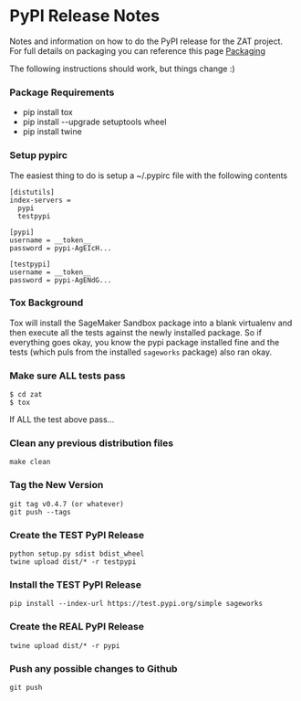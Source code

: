# PyPI Release Notes

Notes and information on how to do the PyPI release for the ZAT project. For full details on packaging you can reference this page
[Packaging](https://packaging.python.org/tutorials/packaging-projects/#packaging-your-project)

The following instructions should work, but things change :)

### Package Requirements

-   pip install tox
-   pip install \--upgrade setuptools wheel
-   pip install twine

### Setup pypirc

The easiest thing to do is setup a \~/.pypirc file with the following
contents

``` {.bash}
[distutils]
index-servers =
  pypi
  testpypi

[pypi]
username = __token__
password = pypi-AgEIcH...

[testpypi]
username = __token__
password = pypi-AgENdG...

```

### Tox Background

Tox will install the SageMaker Sandbox package into a blank virtualenv and then execute all the tests against the newly installed package. So if everything goes okay, you know the pypi package installed fine and the tests (which puls from the installed `sageworks` package) also ran okay.

### Make sure ALL tests pass

``` {.bash}
$ cd zat
$ tox 
```

If ALL the test above pass\...

### Clean any previous distribution files
```
make clean
```
### Tag the New Version
```
git tag v0.4.7 (or whatever)
git push --tags
```

### Create the TEST PyPI Release

``` {.bash}
python setup.py sdist bdist_wheel
twine upload dist/* -r testpypi
```

### Install the TEST PyPI Release

``` {.bash}
pip install --index-url https://test.pypi.org/simple sageworks
```

### Create the REAL PyPI Release

``` {.bash}
twine upload dist/* -r pypi
```

### Push any possible changes to Github

``` {.bash}
git push
```
